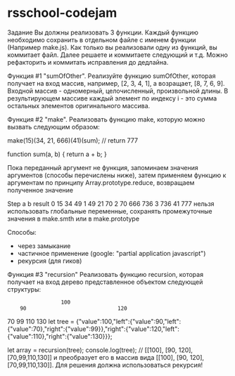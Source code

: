 # rsschool-codejam

Задание
Вы должны реализовать 3 функции. Каждый функцию необходимо сохранить в отдельном файле с именем функции (Например make.js). Как только вы реализовали одну из функций, вы коммитает файл. Далее решаете и коммитаете следующий и т.д. Можно рефакторить и коммитать исправления до дедлайна.

Функция #1 "sumOfOther".
Реализуйте функцию sumOfOther, которая получает на вход массив, например, [2, 3, 4, 1], а возращает, [8, 7, 6, 9]. Входной массив - одномерный, целочисленный, произвольной длины. В результирующем массиве каждый элемент по индексу i - это сумма остальных элементов оригинального массива.

Функция #2 "make".
Реализовать функцию make, которую можно вызвать следующим образом:

make(15)(34, 21, 666)(41)(sum); // return 777

function sum(a, b) {
    return a + b;
}

Пока переданный аргумент не функция, запоминаем значения аргументов (способы перечислены ниже), затем применяем функцию к аргументам по принципу Array.prototype.reduce, возвращаем полученное значение

Step	a	b	result
0	15	34	49
1	49	21	70
2	70	666	736
3	736	41	777
нельзя использовать глобальные переменные, сохранять промежуточные значения в make.smth или в make.prototype

Cпособы:
* через замыкание
* частичное применение (google: "partial application javascript")
* рекурсия (для гиков)

Функция #3 "recursion"
Реализовать функцию recursion, которая получает на вход дерево представленное объектом следующей структуры:

                     100
        90                             120
70         99                   110          130
let tree = {"value":100,"left":{"value":90,"left":{"value":70},"right":{"value":99}},"right":{"value":120,"left":{"value":110},"right":{"value":130}}};

let array = recursion(tree);
console.log(tree); // [[100], [90, 120], [70,99,110,130]]
и преобразует его в массив вида [[100], [90, 120], [70,99,110,130]].
Для решения должна использоваться рекурсия!

